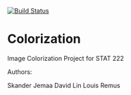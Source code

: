 [![Build Status](https://travis-ci.org/louis-r/colorization.svg?branch=master)](https://travis-ci.org/louis-r/colorization)

# Colorization

Image Colorization Project for STAT 222

Authors:

Skander Jemaa
David Lin
Louis Remus
